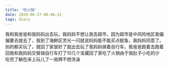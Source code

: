 ```yaml
---
title: '吃火锅'
date: 2020-06-27 08:46:12
tags: diary
---
```

我和我爸爸和我妈妈出去玩，我妈妈不想让我去超市，因为超市是中风险地区我偏偏要去就去了，我到了海鲜区灵光一闪就说妈妈能不能买点鱿鱼，我妈妈同意了。别的都买玩了，就回了家放好了就出去玩了我妈妈骑着自行车，我爸爸跑着去跑着回我和我妈妈交替骑自行车打了10几个宝藏回了家吃了火锅由于我肚子小吃的少吃完了躺在床上玩儿了一局牌不想洗澡
